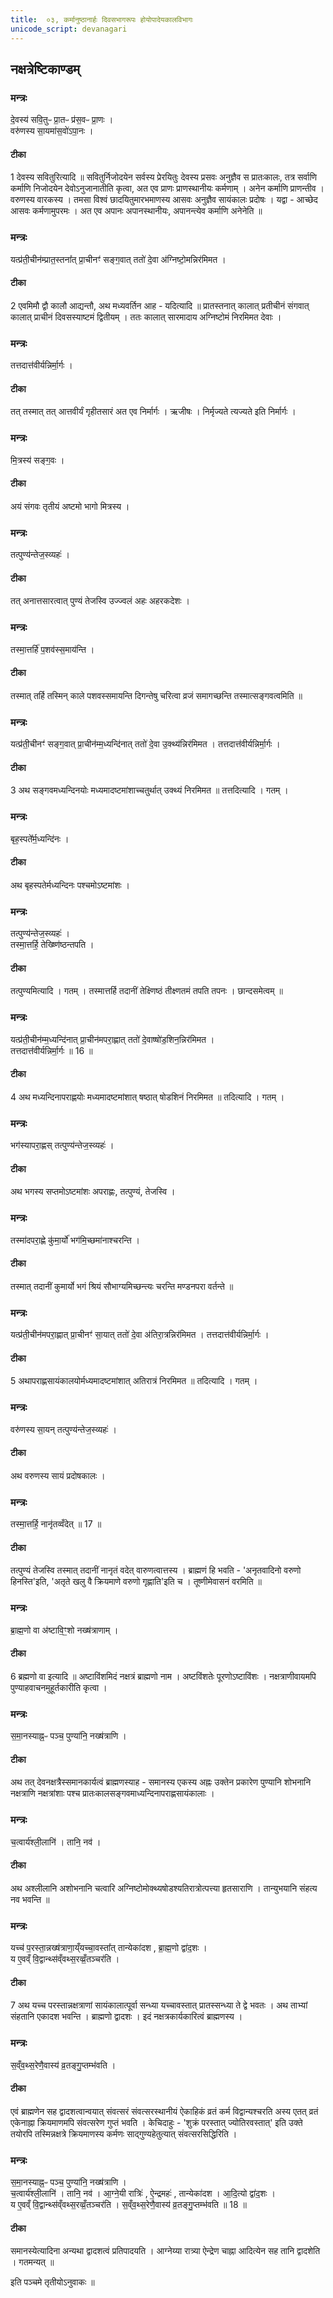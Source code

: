 ```yaml
---
title:  ०३, कर्मानुष्ठानार्हः दिवसभागरूपः होयोपादेयकालविभागः
unicode_script: devanagari
---
```

## नक्षत्रेष्टिकाण्डम्

### मन्त्रः

दे॒वस्य॑ सवि॒तुᳶ प्रा॒तᳶ प्र॑स॒वᳶ प्रा॒णः ।  
वरु॑णस्य सा॒यमा॑स॒वो॑ऽपा॒नः ।
####  टीका
1 देवस्य सवितुरित्यादि ॥ सवितुर्निजोदयेन सर्वस्य प्रेरयितुः देवस्य प्रसवः अनुज्ञैव स प्रातःकालः, तत्र सर्वाणि कर्माणि निजोदयेन देवोऽनुजानातीति कृत्वा, अत एव प्राणः प्राणस्थानीयः कर्मणाम् । अनेन कर्माणि प्राणन्तीव । वरुणस्य वारकस्य । तमसा विश्वं छादयितुमारभमाणस्य आसवः अनुज्ञैव सायंकालः प्रदोषः । यद्वा - आच्छेद आसवः कर्मणामुपरमः । अत एव अपानः अपानस्थानीयः, अपानन्त्येव कर्माणि अनेनेति ॥

### मन्त्रः
यत्प्र॑ती॒चीन॑म्प्रात॒स्तना᳚त्  प्रा॒चीनꣳ॑ सङ्ग॒वात्  ततो॑ दे॒वा अ॑ग्निष्टो॒मन्निर॑मिमत ।
####  टीका
2 एवमिमौ द्वौ कालौ आद्यन्तौ, अथ मध्यवर्तिन आह - यदित्यादि ॥ प्रातस्तनात् कालात् प्रतीचीनं संगवात् कालात् प्राचीनं दिवसस्याष्टमं द्वितीयम् । ततः कालात् सारमादाय अग्निष्टोमं निरमिमत देवाः ।
### मन्त्रः
तत्तदात्त॑वीर्यन्निर्मा॒र्गः ।

####  टीका
तत् तस्मात् तत् आत्तवीर्यं गृहीतसारं अत एव निर्मार्गः । ऋजीषः । निर्मृज्यते त्यज्यते इति निर्मार्गः ।
### मन्त्रः
मि॒त्रस्य॑ सङ्ग॒वः ।

####  टीका
अयं संगवः तृतीयं अष्टमो भागो मित्रस्य ।
### मन्त्रः
तत्पुण्य॑न्तेज॒स्व्यहः॑ ।

####  टीका
तत् अनात्तसारत्वात् पुण्यं तेजस्वि उज्ज्वलं अहः अहरकदेशः ।
### मन्त्रः
तस्मा॒त्तर्हि॑ प॒शव॑स्स॒माय॑न्ति ।

####  टीका
तस्मात् तर्हि तस्मिन् काले पशवस्समायन्ति दिगन्तेषु चरित्वा व्रजं समागच्छन्ति तस्मात्सङ्गवत्वमिति ॥

### मन्त्रः
यत्प्र॑ती॒चीनꣳ॑ सङ्ग॒वात् प्रा॒चीन॑म्म॒ध्यन्दि॑नात्  ततो॑ दे॒वा उ॒क्थ्य॑न्निर॑मिमत । तत्तदात्त॑वीर्यन्निर्मा॒र्गः ।

####  टीका
3 अथ सङ्गवमध्यन्दिनयोः मध्यमादष्टमांशाच्चतुर्थात् उक्थ्यं निरमिमत ॥ तत्तदित्यादि । गतम् ।
### मन्त्रः
बृह॒स्पते᳚र्म॒ध्यन्दि॑नः ।

####  टीका
अथ बृहस्पतेर्मध्यन्दिनः पश्चमोऽष्टमांशः ।

### मन्त्रः

तत्पुण्य॑न्तेज॒स्व्यहः॑ ।   
तस्मा॒त्तर्हि॒ तेख्ष्णि॑ष्ठन्तपति ।
####  टीका
तत्पुण्यमित्यादि । गतम् । तस्मात्तर्हि तदानीं तेक्ष्णिष्ठं तीक्ष्णतमं तपति तपनः । छान्दसमेत्वम् ॥

### मन्त्रः
यत्प्र॑ती॒चीन॑म्म॒ध्यन्दि॑नात्  प्रा॒चीन॑मपरा॒ह्णात् ततो॑ दे॒वाष्षो॑ड॒शिन॒न्निर॑मिमत ।  
तत्तदात्त॑वीर्यन्निर्मा॒र्गः ॥ 16 ॥   

####  टीका
4 अथ मध्यन्दिनापराह्णयोः मध्यमादष्टमांशात् षष्ठात् षोडशिनं निरमिमत ॥ तदित्यादि । गतम् ।
### मन्त्रः
भग॑स्यापरा॒ह्णस् तत्पुण्य॑न्तेज॒स्व्यहः॑ ।


####  टीका
अथ भगस्य सप्तमोऽष्टमांशः अपराह्णः, तत्पुण्यं, तेजस्वि ।
### मन्त्रः
तस्मा॑दपरा॒ह्णे कु॑मा॒र्यो॑ भग॑मि॒च्छमा॑नाश्चरन्ति ।

####  टीका
तस्मात् तदानीं कुमार्यो भगं श्रियं सौभाग्यमिच्छन्त्यः चरन्ति मण्डनपरा वर्तन्ते ॥

### मन्त्रः
यत्प्र॑ती॒चीन॑मपरा॒ह्णात् प्रा॒चीनꣳ॑ सा॒यात्  ततो॑ दे॒वा अ॑तिरा॒त्रन्निर॑मिमत ।
तत्तदात्त॑वीर्यन्निर्मा॒र्गः ।
####  टीका
5 अथापराह्णसायंकालयोर्मध्यमादष्टमांशात् अतिरात्रं निरमिमत ॥ तदित्यादि । गतम् ।
### मन्त्रः

वरु॑णस्य सा॒यन् तत्पुण्य॑न्तेज॒स्व्यहः॑ ।
####  टीका
अथ वरुणस्य सायं प्रदोषकालः ।
### मन्त्रः
तस्मा॒त्तर्हि॒ नानृ॑तव्वँदेत् ॥ 17 ॥  

####  टीका
तत्पुण्यं तेजस्वि तस्मात् तदानीं नानृतं वदेत् वारुणत्वात्तस्य । ब्राह्मणं हि भवति - 'अनृतवादिनो वरुणो हिनस्ति'इति, 'अतृते खलु वै क्रियमाणे वरुणो गृह्णाति'इति च । तूष्णीमेवासनं वरमिति ॥

### मन्त्रः
ब्रा॒ह्म॒णो वा अ॑ष्टावि॒ꣳ॒शो नख्ष॑त्राणाम् ।
####  टीका
6 ब्रह्मणो वा इत्यादि ॥ अष्टाविंशमिदं नक्षत्रं ब्राह्मणो नाम । अष्टविंशतेः पूरणोऽष्टाविंशः । नक्षत्राणीवायमपि पुण्याहवाचनमुहूर्तकारीति कृत्वा ।
### मन्त्रः
स॒मा॒नस्याह्न॒ᳶ पञ्च॒ पुण्या॑नि॒ नख्ष॑त्राणि ।

####  टीका
अथ तत् देवनक्षत्रैस्समानकार्यत्वं ब्राह्मणस्याह - समानस्य एकस्य अह्नः उक्तेन प्रकारेण पुण्यानि शोभनानि नक्षत्राणि नक्षत्रांशाः पश्च प्रातःकालसङ्गवमाध्यन्दिनापराह्णसायंकालाः ।
### मन्त्रः
च॒त्वार्य॑श्ली॒लानि॑ । तानि॒ नव॑ ।

####  टीका
अथ अश्लीलानि अशोभनानि चत्वारि अग्निष्टोमोक्थ्यषोडश्यतिरात्रोत्पत्त्या हृतसाराणि । तान्युभयानि संहत्य नव भवन्ति ॥

### मन्त्रः
यच्च॑ प॒रस्ता॒न्नख्ष॑त्राणा॒य्ँयच्चा॒वस्ता᳚त्
तान्येका॑दश , ब्रा॒ह्म॒णो द्वा॑द॒शः ।  
य ए॒वव्ँ वि॒द्वान्थ्स॑व्ँवथ्स॒रव्व्रँ॒तञ्चर॑ति ।
####  टीका
7 अथ यच्च परस्तान्नक्षत्राणां सायंकालात्पूर्वा सन्ध्या यच्चावस्तात् प्रातस्सन्ध्या ते द्वे भवतः । अथ ताभ्यां संहतानि एकादश भवन्ति । ब्राह्मणो द्वादशः । इदं नक्षत्रकार्यकारित्वं ब्राह्मणस्य ।
### मन्त्रः
स॒व्ँव॒थ्स॒रेणै॒वास्य॑ व्र॒तङ्गु॒प्तम्भ॑वति ।
####  टीका
एवं ब्राह्मणेन सह द्वादशत्वान्वयात् संवत्सरं संवत्सरस्थानीयं ऐकाहिकं व्रतं कर्म विद्वान्यश्चरति अस्य एतत् व्रतं एकेनाह्ना क्रियमाणमपि संवत्सरेण गुप्तं भवति । केचिदाहुः - 'शुक्रं परस्तात् ज्योतिरवस्तात्' इति उक्ते तयोरपि तस्मिन्नक्षत्रे क्रियमाणस्य कर्मणः साद्गुण्यहेतुत्यात् संवत्सरसिद्धिरिति ।

### मन्त्रः
स॒मा॒नस्याह्न॒ᳶ पञ्च॒ पुण्या॑नि॒ नख्ष॑त्राणि ।   
च॒त्वार्य॑श्ली॒लानि॑ । तानि॒ नव॑ । आ॒ग्ने॒यी रात्रिः॑ , ऐ॒न्द्रमहः॑ , तान्येका॑दश । आ॒दि॒त्यो द्वा॑द॒शः ।   
य ए॒वव्ँ वि॒द्वान्थ्स॑व्ँवथ्स॒रव्व्रँ॒तञ्चर॑ति ।
स॒व्ँव॒थ्स॒रेणै॒वास्य॑ व्र॒तङ्गु॒प्तम्भ॑वति ॥ 18 ॥  
####  टीका
समानस्येत्यादिना अन्यथा द्वादशत्वं प्रतिपादयति ।
आग्नेय्या रात्र्या ऐन्द्रेण चाह्ना आदित्येन सह तानि द्वादशेति । गतमन्यत् ॥

इति पञ्चमे तृतीयोऽनुवाकः ॥  
